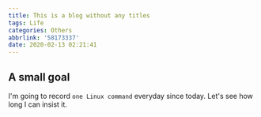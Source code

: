 ```yaml
---
title: This is a blog without any titles
tags: Life
categories: Others
abbrlink: '58173337'
date: 2020-02-13 02:21:41
---
```


## A small goal

I\'m going to record `one Linux command` everyday since today.
Let\'s see how long I can insist it.
